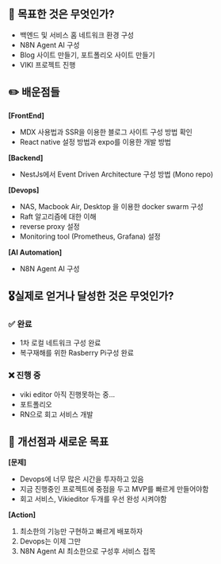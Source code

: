 ## 👀 목표한 것은 무엇인가?

<aside>

- 백엔드 및 서비스 홈 네트워크 환경 구성
- N8N Agent AI 구성
- Blog 사이트 만들기, 포트폴리오 사이트 만들기
- VIKI 프로젝트 진행

</aside>

## ✏️ 배운점들

<aside>

**[FrontEnd]**

- MDX 사용법과 SSR을 이용한 블로그 사이트 구성 방법 확인
- React native 설정 방법과 expo를 이용한 개발 방법

**[Backend]**

- NestJs에서 Event Driven Architecture 구성 방법 (Mono repo)

**[Devops]**

- NAS, Macbook Air, Desktop 을 이용한 docker swarm 구성
- Raft 알고리즘에 대한 이해
- reverse proxy 설정
- Monitoring tool (Prometheus, Grafana) 설정

**[AI Automation]**

- N8N Agent AI 구성

</aside>

## 🎖️실제로 얻거나 달성한 것은 무엇인가?

### ✅ 완료

- 1차 로컬 네트워크 구성 완료
- 복구재해를 위한 Rasberry Pi구성 완료

### ❌ 진행 중

- viki editor 아직 진행못하는 중...
- 포트폴리오
- RN으로 회고 서비스 개발

## 💎 개선점과 새로운 목표

**[문제]**

- Devops에 너무 많은 시간을 투자하고 있음
- 지금 진행중인 프로젝트에 중점을 두고 MVP를 빠르게 만들어야함
- 회고 서비스, Vikieditor 두개를 우선 완성 시켜야함

**[Action]**

1.  최소한의 기능만 구현하고 빠르게 배포하자
2.  Devops는 이제 그만
3.  N8N Agent AI 최소한으로 구성후 서비스 접목
